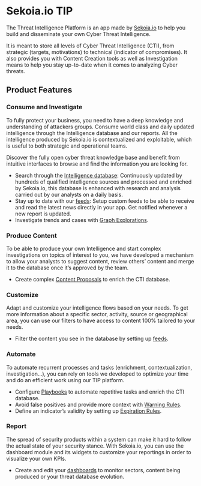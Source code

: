 # Sekoia.io TIP

The Threat Intelligence Platform is an app made by [Sekoia.io](http://Sekoia.io) to help you build and disseminate your own Cyber Threat Intelligence.

It is meant to store all levels of Cyber Threat Intelligence (CTI), from strategic (targets, motivations) to technical (indicator of compromises). It also provides you with Content Creation tools as well as Investigation means to help you stay up-to-date when it comes to analyzing Cyber threats.

## Product Features

### Consume and Investigate

To fully protect your business, you need to have a deep knowledge and understanding of attackers groups. Consume world class and daily updated intelligence through the Intelligence database and our reports. All the intelligence produced by Sekoia.io is contextualized and exploitable, which is useful to both strategic and operational teams.

Discover the fully open cyber threat knowledge base and benefit from intuitive interfaces to browse and find the information you are looking for.

- Search through the [Intelligence database](features/consume/intelligence.md): Continuously updated by hundreds of qualified intelligence sources and processed and enriched by Sekoia.io, this database is enhanced with research and analysis carried out by our analysts on a daily basis.
- Stay up to date with our [feeds](features/consume/feeds.md): Setup custom feeds to be able to receive and read the latest news directly in your app. Get notified whenever a new report is updated.
- Investigate trends and cases with [Graph Explorations](features/consume/graph_explorations.md).

### Produce Content

To be able to produce your own Intelligence and start complex investigations on topics of interest to you, we have developed a mechanism to allow your analysts to suggest content, review others’ content and merge it to the database once it’s approved by the team.

- Create complex [Content Proposals](features/produce/content_proposals.md) to enrich the CTI database.

### Customize

Adapt and customize your intelligence flows based on your needs. To get more information about a specific sector, activity, source or geographical area, you can use our filters to have access to content 100% tailored to your needs.

- Filter the content you see in the database by setting up [feeds](features/consume/feeds.md).

### Automate

To automate recurrent processes and tasks (enrichment, contextualization, investigation…), you can rely on tools we developed to optimize your time and do an efficient work using our TIP platform.

- Configure [Playbooks](features/automate/index.md) to automate repetitive tasks and enrich the CTI database.
- Avoid false positives and provide more context with [Warning Rules](features/produce/warning_rules.md).
- Define an indicator’s validity by setting up [Expiration Rules](features/produce/expiration_rules.md).

### Report

The spread of security products within a system can make it hard to follow the actual state of your security stance. With Sekoia.io, you can use the dashboard module and its widgets to customize your reportings in order to visualize your own KPIs.

- Create and edit your [dashboards](features/monitor/dashboard.md) to monitor sectors, content being produced or your threat database evolution.

